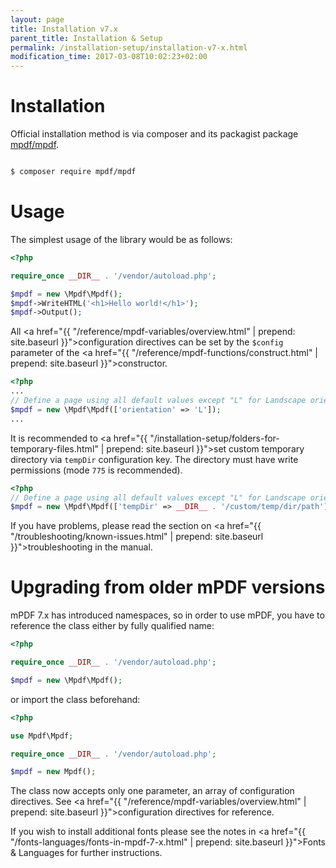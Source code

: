 ```yaml
---
layout: page
title: Installation v7.x
parent_title: Installation & Setup
permalink: /installation-setup/installation-v7-x.html
modification_time: 2017-03-08T10:02:23+02:00
---
```


# Installation

Official installation method is via composer and its packagist package [mpdf/mpdf](https://packagist.org/packages/mpdf/mpdf).

```bash

$ composer require mpdf/mpdf

```

# Usage

The simplest usage of the library would be as follows:

```php
<?php

require_once __DIR__ . '/vendor/autoload.php';

$mpdf = new \Mpdf\Mpdf();
$mpdf->WriteHTML('<h1>Hello world!</h1>');
$mpdf->Output();
```

All <a href="{{ "/reference/mpdf-variables/overview.html" | prepend: site.baseurl }}">configuration directives</a> can
be set by the `$config` parameter of the <a href="{{ "/reference/mpdf-functions/construct.html" | prepend: site.baseurl }}">constructor</a>.

```php
<?php
...
// Define a page using all default values except "L" for Landscape orientation
$mpdf = new \Mpdf\Mpdf(['orientation' => 'L']);
...
```

It is recommended to <a href="{{ "/installation-setup/folders-for-temporary-files.html" | prepend: site.baseurl }}">set custom temporary directory</a>
via `tempDir` configuration key. The directory must have write permissions (mode `775` is recommended).

```php
<?php
// Define a page using all default values except "L" for Landscape orientation
$mpdf = new \Mpdf\Mpdf(['tempDir' => __DIR__ . '/custom/temp/dir/path']);
```

If you have problems, please read the section on
<a href="{{ "/troubleshooting/known-issues.html" | prepend: site.baseurl }}">troubleshooting</a> in the manual.

# Upgrading from older mPDF versions

mPDF 7.x has introduced namespaces, so in order to use mPDF, you have to reference the class either by fully
qualified name:

```php
<?php

require_once __DIR__ . '/vendor/autoload.php';

$mpdf = new \Mpdf\Mpdf();

```

or import the class beforehand:

```php
<?php

use Mpdf\Mpdf;

require_once __DIR__ . '/vendor/autoload.php';

$mpdf = new Mpdf();

```

The class now accepts only one parameter, an array of configuration directives. See
<a href="{{ "/reference/mpdf-variables/overview.html" | prepend: site.baseurl }}">configuration directives</a> for reference.

If you wish to install additional fonts please see the notes in
<a href="{{ "/fonts-languages/fonts-in-mpdf-7-x.html" | prepend: site.baseurl }}">Fonts & Languages</a>
for further instructions.
